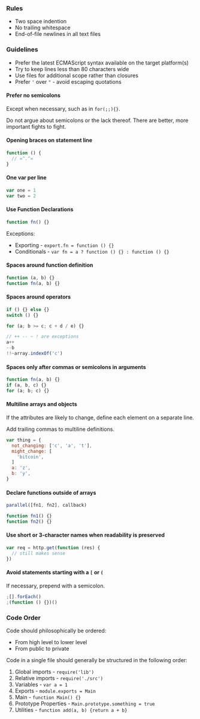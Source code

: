 ### Rules

* Two space indention
* No trailing whitespace
* End-of-file newlines in all text files

### Guidelines

* Prefer the latest ECMAScript syntax available on the target platform(s)
* Try to keep lines less than 80 characters wide
* Use files for additional scope rather than closures
* Prefer `'` over `"` - avoid escaping quotations

#### Prefer no semicolons

Except when necessary, such as in `for(;;){}`.

Do not argue about semicolons or the lack thereof.
There are better, more important fights to fight.

#### Opening braces on statement line

```js
function () {
  // =^.^=
}
```

#### One var per line

```js
var one = 1
var two = 2
```

#### Use Function Declarations

```js
function fn() {}
```

Exceptions:

- Exporting - `export.fn = function () {}`
- Conditionals - `var fn = a ? function () {} : function () {}`

#### Spaces around function definition

```js
function (a, b) {}
function fn(a, b) {}
```

#### Spaces around operators

```js
if () {} else {}
switch () {}

for (a; b >= c; c + d / e) {}

// ++ -- ~ ! are exceptions
a++
--b
!!~array.indexOf('c')
```

#### Spaces only after commas or semicolons in arguments

```js
function fn(a, b) {}
if (a, b, c) {}
for (a; b; c) {}
```

#### Multiline arrays and objects

If the attributes are likely to change,
define each element on a separate line.

Add trailing commas to multiline definitions.

```js
var thing = {
  not_changing: ['c', 'a', 't'],
  might_change: [
    'bitcoin',
  ]
  a: 'z',
  b: 'y',
}
```

#### Declare functions outside of arrays

```js
parallel([fn1, fn2], callback)

function fn1() {}
function fn2() {}
```

#### Use short or 3-character names when readability is preserved

```js
var req = http.get(function (res) {
  // still makes sense
})
```

#### Avoid statements starting with a `[` or `(`

If necessary, prepend with a semicolon.

```js
;[].forEach()
;(function () {})()
```

### Code Order

Code should philosophically be ordered:

- From high level to lower level
- From public to private

Code in a single file should generally be structured in the following order:

1. Global imports - `require('lib')`
2. Relative imports - `require('./src')`
3. Variables - `var a = 1`
4. Exports - `module.exports = Main`
5. Main - `function Main() {}`
6. Prototype Properties - `Main.prototype.something = true`
7. Utilities - `function add(a, b) {return a + b}`

